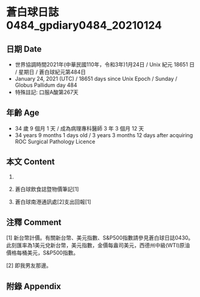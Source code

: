 [_metadata_:encoding]: - "utf-8"
[_metadata_:language]: - "zh-Hant-TW"
[_metadata_:fileformat]: - "markdown"
[_metadata_:MIME_type]: - "text/plain"
[_metadata_:markdown_version]: - "commonmark version 0.29"
[_metadata_:markdown_spec]: - "https://spec.commonmark.org/0.29/"

# 蒼白球日誌0484_gpdiary0484_20210124 #

## 日期 Date ##

* 世界協調時間2021年(中華民國110年，令和3年)1月24日 / Unix 紀元 18651 日 / 星期日 / 蒼白球紀元第484日
* January 24, 2021 (UTC) / 18651 days since Unix Epoch / Sunday / Globus Pallidum day 484
* 特殊註記: 口服A酸第267天

## 年齡 Age ##

* 34 歲 9 個月 1 天 / 成為病理專科醫師 3 年 3 個月 12 天
* 34 years 9 months 1 days old / 3 years 3 months 12 days after acquiring ROC Surgical Pathology Licence

## 本文 Content ##

1. 

    
2. 蒼白球飲食誌暨物價筆記[1]

    
3. 蒼白球南港通訊處[2]支出回報[1]

    

## 注釋 Comment ##

[1] 新台幣計價。有關新台幣、美元指數、S&P500指數請參見蒼白球日誌0430。此刻匯率為1美元兌新台幣，美元指數，金價每盎司美元，西德州中級(WTI)原油價格每桶美元，S&P500指數。


[2] 即我男友那邊。



## 附錄 Appendix ##

